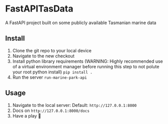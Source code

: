# FastAPITasData
A FastAPI project built on some publicly available Tasmanian marine data

## Install
1. Clone the git repo to your local device
2. Navigate to the new checkout
3. Install python library requirements (WARNING: Highly recommended use of a virtual environment manager before running this step to not polute your root python install) `pip install .`
4. Run the server `run-marine-park-api`

## Usage
1. Navigate to the local server: Default: `http://127.0.0.1:8000`
2. Docs on `http://127.0.0.1:8000/docs`
3. Have a play 🎉
